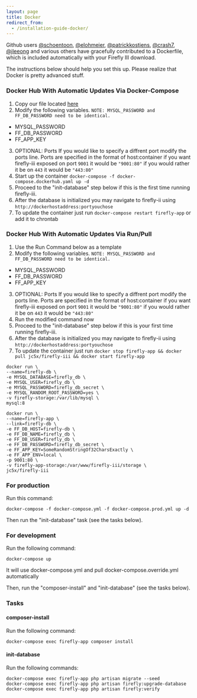 ```yaml
---
layout: page
title: Docker
redirect_from:
  - /installation-guide-docker/
---
```

Github users [@schoentoon](https://github.com/schoentoon), [@elohmeier](https://github.com/elohmeier), [@patrickkostjens](https://github.com/patrickkostjens), [@crash7](https://github.com/crash7), [@jleeong](https://github.com/jleeong) and various others have gracefully contributed to a Dockerfile, which is included automatically with your Firefly III download.

The instructions below should help you set this up. Please realize that Docker is pretty advanced stuff.

### Docker Hub With Automatic Updates Via Docker-Compose

1. Copy our file located [here](https://github.com/firefly-iii/firefly-iii/blob/master/docker-compose.dockerhub.yml)
2. Modify the following variables. `NOTE: MYSQL_PASSWORD and FF_DB_PASSWORD need to be identical.`
 * MYSQL_PASSWORD
 * FF_DB_PASSWORD
 * FF_APP_KEY
3. OPTIONAL: Ports If you would like to specify a diffrent port modify the ports line. Ports are specified in the format of host:container if you want firefly-iii exposed on port `9001` it would be `"9001:80"` if you would rather it be on `443` it would be `"443:80"`
4. Start up the container `docker-compose -f docker-compose.dockerhub.yaml up -d`
5. Proceed to the "init-database" step below if this is the first time running firefly-iii.
6. After the database is initialized you may navigate to firefly-ii using `http://dockerhostaddress:portyouchose`
7. To update the container just run `docker-compose restart firefly-app` or add it to chrontab

### Docker Hub With Automatic Updates Via Run/Pull
1. Use the Run Command below as a template
2. Modify the following variables. `NOTE: MYSQL_PASSWORD and FF_DB_PASSWORD need to be identical.`
 * MYSQL_PASSWORD
 * FF_DB_PASSWORD
 * FF_APP_KEY
3. OPTIONAL: Ports If you would like to specify a diffrent port modify the ports line. Ports are specified in the format of host:container if you want firefly-iii exposed on port `9001` it would be `"9001:80"` if you would rather it be on `443` it would be `"443:80"`
4. Run the modified command now
5. Proceed to the "init-database" step below if this is your first time running firefly-iii.
6. After the database is initialized you may navigate to firefly-ii using `http://dockerhostaddress:portyouchose`
7. To update the container just run `docker stop firefly-app && docker pull jc5x/firefly-iii && docker start firefly-app`

```
docker run \
--name=firefly-db \
-e MYSQL_DATABASE=firefly_db \
-e MYSQL_USER=firefly_db \
-e MYSQL_PASSWORD=firefly_db_secret \
-e MYSQL_RANDOM_ROOT_PASSWORD=yes \
-v firefly-storage:/var/lib/mysql \
mysql:8

docker run \
--name=firefly-app \
--link=firefly-db \
-e FF_DB_HOST=firefly-db \
-e FF_DB_NAME=firefly_db \ 
-e FF_DB_USER=firefly_db \
-e FF_DB_PASSWORD=firefly_db_secret \ 
-e FF_APP_KEY=SomeRandomStringOf32CharsExactly \
-e FF_APP_ENV=local \ 
-p 9001:80 \
-v firefly-app-storage:/var/www/firefly-iii/storage \
jc5x/firefly-iii
```

### For production

Run this command:

`docker-compose -f docker-compose.yml -f docker-compose.prod.yml up -d`

Then run the "init-database" task (see the tasks below).

### For development

Run the following command:

`docker-compose up`

It will use docker-compose.yml and pull docker-compose.override.yml automatically

Then, run the "composer-install" and "init-database" (see the tasks below).

### Tasks

#### composer-install

Run the following command:

`docker-compose exec firefly-app composer install`


#### init-database

Run the following commands:

```
docker-compose exec firefly-app php artisan migrate --seed
docker-compose exec firefly-app php artisan firefly:upgrade-database
docker-compose exec firefly-app php artisan firefly:verify
```
